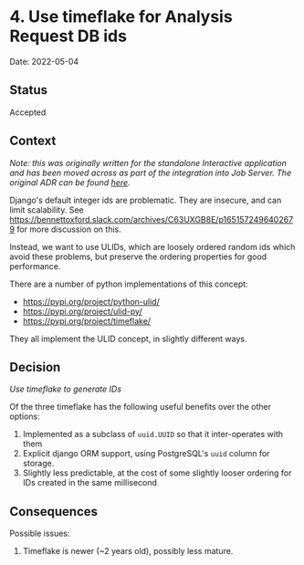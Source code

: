 # 4. Use timeflake for Analysis Request DB ids

Date: 2022-05-04

## Status

Accepted

## Context

*Note: this was originally written for the standalone Interactive application and has been moved across as part of the integration into Job Server. The original ADR can be found [here](https://github.com/opensafely-core/interactive.opensafely.org/blob/main/docs/adr/0004-use-timeflake-db-ids.md).*

Django's default integer ids are problematic. They are insecure, and can limit scalability. See https://bennettoxford.slack.com/archives/C63UXGB8E/p1651572496402679 for more discussion on this.

Instead, we want to use ULIDs, which are loosely ordered random ids which avoid these problems, but preserve the ordering properties for good performance.

There are a number of python implementations of this concept:

 - https://pypi.org/project/python-ulid/
 - https://pypi.org/project/ulid-py/
 - https://pypi.org/project/timeflake/

They all implement the ULID concept, in slightly different ways.


## Decision

*Use timeflake to generate IDs*


Of the three timeflake has the following useful benefits over the other options:

1. Implemented as a subclass of `uuid.UUID` so that it inter-operates with them
2. Explicit django ORM support, using PostgreSQL's `uuid` column for storage.
3. Slightly less predictable, at the cost of some slightly looser ordering for IDs created in the same millisecond


## Consequences


Possible issues:

1. Timeflake is newer (~2 years old), possibly less mature.
